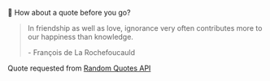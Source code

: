 📣 How about a quote before you go?

> In friendship as well as love, ignorance very often contributes more to our happiness than knowledge.
>
> <p>- François de La Rochefoucauld</p>

Quote requested from [Random Quotes API](https://github.com/lukePeavey/quotable)
